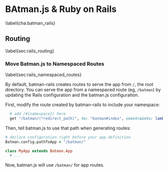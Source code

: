 # BAtman.js & Ruby on Rails
\label{cha:batman_rails}


## Routing
\label{sec:rails_routing}

### Move Batman.js to Namespaced Routes
\label{sec:rails_namespaced_routes}

By default, batman-rails creates routes to serve the app from `/`, the root directory. You can serve the app from a namespaced route (eg, `/batman`) by updating the Rails configuration and the batman.js configuration.

First, modify the route created by batman-rails to include your namespace:

```ruby
  # add /#{namespace}/ here
  get "/batman/(*redirect_path)", to: "batman#index", constraints: lambda { |request| request.format == "text/html" }
```

Then, tell batman.js to use that path when generating routes:

```coffeescript
# declare configuration right before your app definition
Batman.config.pathToApp = "/batman/"

class MyApp extends Batman.App
  # ...
```

Now, batman.js will use `/batman/` for app routes.

